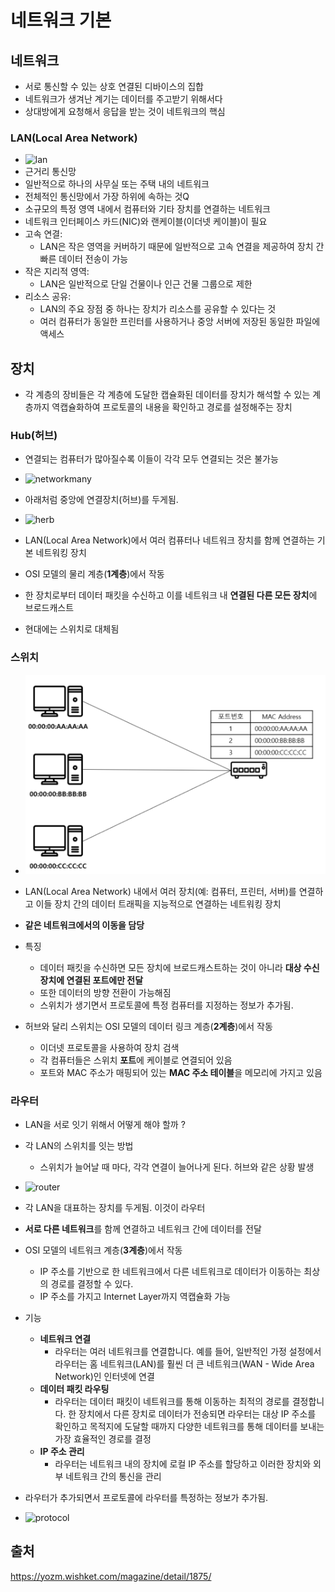 # 네트워크 기본

## 네트워크
- 서로 통신할 수 있는 상호 연결된 디바이스의 집합
- 네트워크가 생겨난 계기는 데이터를 주고받기 위해서다
- 상대방에게 요청해서 응답을 받는 것이 네트워크의 핵심

### LAN(Local Area Network)
* ![lan](../../images/Cs/lan.png)
* 근거리 통신망
* 일반적으로 하나의 사무실 또는 주택 내의 네트워크
* 전체적인 통신망에서 가장 하위에 속하는 것Q
* 소규모의 특정 영역 내에서 컴퓨터와 기타 장치를 연결하는 네트워크
* 네트워크 인터페이스 카드(NIC)와 랜케이블(이더넷 케이블)이 필요
* 고속 연결: 
  * LAN은 작은 영역을 커버하기 때문에 일반적으로 고속 연결을 제공하여 장치 간 빠른 데이터 전송이 가능
* 작은 지리적 영역: 
  * LAN은 일반적으로 단일 건물이나 인근 건물 그룹으로 제한
* 리소스 공유: 
  * LAN의 주요 장점 중 하나는 장치가 리소스를 공유할 수 있다는 것
  * 여러 컴퓨터가 동일한 프린터를 사용하거나 중앙 서버에 저장된 동일한 파일에 액세스

## 장치

- 각 계층의 장비들은 각 계층에 도달한 캡슐화된 데이터를 장치가 해석할 수 있는 계층까지 역캡슐화하여 프로토콜의 내용을 확인하고 경로를 설정해주는 장치

### Hub(허브)
* 연결되는 컴퓨터가 많아질수록 이들이 각각 모두 연결되는 것은 불가능
* ![networkmany](../../images/Cs/networkmany.png)

* 아래처럼 중앙에 연결장치(허브)를 두게됨.
* ![herb](../../images/Cs/herb.png)

*  LAN(Local Area Network)에서 여러 컴퓨터나 네트워크 장치를 함께 연결하는 기본 네트워킹 장치
*  OSI 모델의 물리 계층(**1계층**)에서 작동
*  한 장치로부터 데이터 패킷을 수신하고 이를 네트워크 내 **연결된 다른 모든 장치**에 브로드캐스트
*  현대에는 스위치로 대체됨

### 스위치
* ![switchmac](../../images/Cs/switchmac.png)
* LAN(Local Area Network) 내에서 여러 장치(예: 컴퓨터, 프린터, 서버)를 연결하고 이들 장치 간의 데이터 트래픽을 지능적으로 연결하는 네트워킹 장치
* **같은 네트워크에서의 이동을 담당**
* 특징
  * 데이터 패킷을 수신하면 모든 장치에 브로드캐스트하는 것이 아니라 **대상 수신 장치에 연결된 포트에만 전달**
  * 또한 데이터의 방향 전환이 가능해짐
  * 스위치가 생기면서 프로토콜에 특정 컴퓨터를 지정하는 정보가 추가됨.
* 허브와 달리 스위치는 OSI 모델의 데이터 링크 계층(**2계층**)에서 작동  
  
  * 이더넷 프로토콜을 사용하여 장치 검색
  * 각 컴퓨터들은 스위치 **포트**에 케이블로 연결되어 있음
  * 포트와 MAC 주소가 매핑되어 있는 **MAC 주소 테이블**을 메모리에 가지고 있음

### 라우터 
* LAN을 서로 잇기 위해서 어떻게 해야 할까 ? 
* 각 LAN의 스위치를 잇는 방법 
  * 스위치가 늘어날 때 마다, 각각 연결이 늘어나게 된다. 허브와 같은 상황 발생
* ![router](../../images/Cs/router2.png)

* 각 LAN을 대표하는 장치를 두게됨. 이것이 라우터
* **서로 다른 네트워크**를 함께 연결하고 네트워크 간에 데이터를 전달
* OSI 모델의 네트워크 계층(**3계층**)에서 작동
  *  IP 주소를 기반으로 한 네트워크에서 다른 네트워크로 데이터가 이동하는 최상의 경로를 결정할 수 있다.
  *  IP 주소를 가지고 Internet Layer까지 역캡슐화 가능
* 기능
  * **네트워크 연결**
    * 라우터는 여러 네트워크를 연결합니다. 예를 들어, 일반적인 가정 설정에서 라우터는 홈 네트워크(LAN)를 훨씬 더 큰 네트워크(WAN - Wide Area Network)인 인터넷에 연결
  * **데이터 패킷 라우팅**
    * 라우터는 데이터 패킷이 네트워크를 통해 이동하는 최적의 경로를 결정합니다. 한 장치에서 다른 장치로 데이터가 전송되면 라우터는 대상 IP 주소를 확인하고 목적지에 도달할 때까지 다양한 네트워크를 통해 데이터를 보내는 가장 효율적인 경로를 결정
  * **IP 주소 관리**
    * 라우터는 네트워크 내의 장치에 로컬 IP 주소를 할당하고 이러한 장치와 외부 네트워크 간의 통신을 관리


* 라우터가 추가되면서 프로토콜에 라우터를 특정하는 정보가 추가됨. 
* ![protocol](../../images/Cs/protocol.png)

## 출처 
https://yozm.wishket.com/magazine/detail/1875/